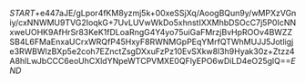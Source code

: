 $START$+e447aJE/gLpor4fKM8yzmj5k+00xeSSjXq/AoogBQun9y/wMPXzVGniy/cxNNWMU9TVG2IoqkG+7UvLUVwWkDo5xhnstIXXMhbDSOcC7j5P0IcNNxweUOHK9AfHrSr83KeK1fDLoaRngG4Y4yo75uiGaFMrzjBvHpROOv4BWZZSB4L6FMaEnxaUCrxWRQfP45HxyF8RWNMGpPEqYMrfQTWhMUJJ5Jotligje3RWBWlzBXp5e2coh7EZnctZsgDXxuFzPz10EvSXkw8l3h9Hyak30z+Ztzz4A8hlLwJbCCC6eoUhCXldYNpeWTCPVMXE0QFlyEPO6wDiLD4eO25glQ==$END$